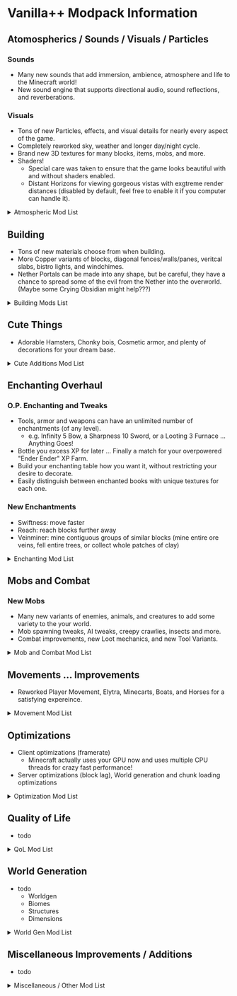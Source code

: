 # Vanilla++ Modpack Information

## Atomospherics / Sounds / Visuals / Particles

### Sounds

- Many new sounds that add immersion, ambience, atmosphere and life to the Minecraft world!
- New sound engine that supports directional audio, sound reflections, and reverberations.

### Visuals

- Tons of new Particles, effects, and visual details for nearly every aspect of the game.
- Completely reworked sky, weather and longer day/night cycle.
- Brand new 3D textures for many blocks, items, mobs, and more.
- Shaders!
  - Special care was taken to ensure that the game looks beautiful with and without shaders enabled.
  - Distant Horizons for viewing gorgeous vistas with exgtreme render distances (disabled by default, feel free to enable it if you computer can handle it).

<details>
  <summary>Atmospheric Mod List</summary>

- Blocks / Items
  - Better Beds
  - Continuity (Connected Textures)
  - Edibles
  - Model Gap Fix
  - Nether Portal Spread
  - Passive Shield
  - Toggleable Item Frames
  - 3D Ladders (ResourcePack)
  - 3D Variated Bookshelves (ResourcePack)
  - Better Lanterns (ResourcePack)
  - Remodeled Doors (ResourcePack)
  - Vanilla Tweaks (ResourcePack)

- Effects / Visuals
  - 3D-Skin-Layers
  - Better Biome Reblend
  - Better Third Person
  - Better paths
  - Blur+
  - Clear Despawn Reworked
  - ClearWater
  - Immersive Armor HUD
  - Sodium Shadowy Path Blocks
  - Sodium Dynamic Lights
  - TrimsEffects
  - Visual Workbench
  - VisualOverhaul

- World
  - Ecologics
  - Snow! Real Magic!
  - Fancy Crops (ResourcePack)
  - Os' Colorful Grasses (ResourcePack)
  - Simple Grass Flowers (ResourcePack)

- Animations
  - Better Animations Collection
  - Do A Flip
  - Do a Barrel Roll
  - Chunks Fade In
  - ChatAnimation
  - Eating Animation
  - Floating Items Enchanting Table 1.21.x
  - Flow
  - Highlighter
  - Immersive Hotbar
  - ImmersiveUI
  - NotEnoughAnimations
  - Player Animator
  - SmoothGui
  - Eyeless Fresh Moves (ResourcePack)
  - Fresh Animations (ResourcePack)

- Interractions
  - Player Locator Plus
  - Quick Right-Click
  - Sit
  - SleepWarp (Updated)
  - Softer Hay Bales
  - Pickup Notifications
  - Underlay
  - Village Spawn Point
  - Villager Names
  - You're in Grave Danger
  - Authentic Shadows (ResourcePack)
  - Darkmode Colorful Containers (ResourcePack)
  - Stay True (Optional ResourcePack)

- Particles
  - Combat Effects
  - Falling Leaves
  - FancyBlockParticles
  - Make Bubbles Pop
  - Particle Effects
  - Particular
  - Pet Frogs and More!
  - Subtle Effects
  - Visuality

- Weather and Sky
  - Better End Sky
  - Nicer Skies
  - Better Clouds
  - Particle Rain
  - Immersive Thunder
  - BetterDays
  - Cubic Sun and Moon (ResourcePack)
  - Dramatic Skies (ResourcePack)

- Sounds
  - AmbientEnvironment
  - AmbientSounds
  - Audio Improvements
  - Logarithmic Volume Control
  - CoolRain
  - Dynamic Surroundings
  - Perception
  - Presence Footsteps
  - Sound Physics Remastered
  - "Sounds"

- Shaders
  - Iris (Shaders)
  - Complementary Unbound (ShaderPack)
  - Distant Horizons
  - Euphoria Patcher

</details>

## Building

- Tons of new materials choose from when building.
- More Copper variants of blocks, diagonal fences/walls/panes, veritcal slabs, bistro lights, and windchimes.
- Nether Portals can be made into any shape, but be careful, they have a chance to spread some of the evil from the Nether into the overworld. (Maybe some Crying Obsidian might help???)
<!-- pic of nether portal shape and spread -->

<details>
  <summary>Building Mods List</summary>

- Copper Hopper
- Copper Rails
- Diagonal Fences
- Diagonal Walls
- Diagonal Windows
- ElevatorMod
- Enchanted Vertical Slabs
- Nicer Portals
- Night Lights
- Trowel

</details>

## Cute Things

- Adorable Hamsters, Chonky bois, Cosmetic armor, and plenty of decorations for your dream base.
<!-- todo: pic of chonky cat -->

<details>
  <summary>Cute Additions Mod List</summary>

- Tweaks
  - Trinkets
  - Slime Buckets
  - Cosmetic Armor

- Pets
  - Adorable Hamster Pets
  - Cat_Jam
  - Friends&Foes
  - Lovely Snails
  - Critters and Companions

</details>

## Enchanting Overhaul

### O.P. Enchanting and Tweaks

- Tools, armor and weapons can have an unlimited number of enchantments (of any level).
  - e.g. Infinity 5 Bow, a Sharpness 10 Sword, or a Looting 3 Furnace ... Anything Goes!
- Bottle you excess XP for later ... Finally a match for your overpowered "Ender Ender" XP Farm.
- Build your enchanting table how you want it, without restricting your desire to decorate.
- Easily distinguish between enchanted books with unique textures for each one.

### New Enchantments

- Swiftness: move faster
- Reach: reach blocks further away
- Veinminer: mine contiguous groups of similar blocks (mine entire ore veins, fell entire trees, or collect whole patches of clay)

<details>
  <summary>Enchanting Mod List</summary>

- Limitless Enchantment Levels
  - Elchantment Level Fix
  - Enchanter Fix
  - Expanded Bow Enchanting
  - BeyondEnchant
  - No Enchantment Cap Level
  - Universal Enchants

- Added Enchantments
  - Swiftness Enchantment
  - Reach Enchantment
  - Veinminer Enchantment

- Enchanting Tweaks
  - Easy Anvils
  - Easy Magic
  - EnchantmentDescriptions
  - Enchantment Level Cap Indicator
  - Bottle Your Xp
  - Underwater Enchanting
  - No Enchant Block
  - Sticky Enchanting Lapis
  - Bibliophelia (ResourcePack)
  - Enchant Icons (ResourcePack)

</details>

## Mobs and Combat

### New Mobs

- Many new variants of enemies, animals, and creatures to add some variety to the your world.
- Mob spawning tweaks, AI tweaks, creepy crawlies, insects and more.
- Combat improvements, new Loot mechanics, and new Tool Variants.

<details>
  <summary>Mob and Combat Mod List</summary>

- Mobs
  - Creeper Overhaul
  - Mooshroom Tweaks
  - More Mob Variants
  - No Hostiles Around Campfire
  - Nyf's Spiders
  - Superflat World No Slimes
  - Skeleton AI Fix
  - Random Sheep Colours
  - True Ending: Ender Dragon Overhaul
  - Variants&Ventures
  - Zombie Villagers From Spawner
  - Friends&Foes

- Combat / PVP
  - Emerald Tools
  - MmmMmmMmmMmm
  - Name Pain
  - SwingThrough
  - Sword Blocking Mechanics
  - Cardiac
  - Emerald Tools

- Loot
  - Lootr
  - Just Mob Heads
  - Just Player Heads

</details>

## Movements ... Improvements

- Reworked Player Movement, Elytra, Minecarts, Boats, and Horses for a satisfying expereince.

<details>
  <summary>Movement Mod List</summary>

- Air Hop
- Block Runner
- Combat Roll
- Cool Elytra
- Easy Elytra Takeoff
- Horseman
- Minecart Backport

</details>

## Optimizations

- Client optimizations (framerate)
  - Minecraft actually uses your GPU now and uses multiple CPU threads for crazy fast performance!
- Server optimizations (block lag), World generation and chunk loading optimizations

<details>
  <summary>Optimization Mod List</summary>

- Client Optimizations
  - BadOptimizations
  - Better Statistics Screen
  - Enhanced Block Entities
  - EntityCulling
  - GPU Tape
  - ImmediatelyFast
  - ModernFix
  - More Culling
  - Sodium
  - Sodium Extra
  - Sodium Leaf Culling
  - Sodium Options API
  - Remove Reloading Screen

- Server Optimizations
  - Clumps
  - Chunksending Mod
  - Common Network
  - Connectivity Mod
  - Get It Together, Drops!
  - Indium
  - Let Me Despawn
  - Lithium
  - ScalableLux
  - Smooth chunk save Mod
  - Spark
  - Observable
  - ThreadTweak
  - Very Many Players

- World Generation Optimizations
  - Better chunk loading mod
  - Chunky
  - ChunkyBorder
  - Concurrent Chunk Management Engine
  - Noisium

</details>

## Quality of Life

- todo

<details>
  <summary>QoL Mod List</summary>

- Client / Player Tweaks
  - Double Doors
  - Client Tweaks
  - Carry On
  - Cammies Minecart Tweaks
  - BeaconSaturation
  - BoatView360
  - Faster Crouching
  - Glass Breaker
  - Hand Over Your Items
  - Jump Over Fences
  - Twerk4Fabric

- Recipes
  - Craftable Nametag
  - Furnace Recycle
  - Rotten Flesh Leather
  - Wool Tweaks

- Utilities
  - Auth Me
  - AutoModpack bootstrap
  - BetterCompatibilityChecker
  - Journeymap
  - Pro Placer
  - Litematica
  - Simple Voice Chat
  - Veinminer
  - WITS
  - OrthoCamera

- Blocks / Items / Mobs
  - Cycle Paintings
  - Better Spawner Control
  - Chorus Fruit Drops Nearby
  - Horse Expert
  - Improved Signs
  - Lava Clear View
  - Keep My Soil Tilled
  - Leaves Be Gone
  - Player Plates
  - Respawning Shulkers
  - Phantom Tweaks
  - Scaffolding Drops Nearby
  - Scribble
  - Spawner Control
  - Zombie Proof Doors

- UI
  - AppleSkin
  - BetterF3
  - Chat Heads
  - Cherished Worlds
  - Clean Tooltips
  - Controlling
  - Cubes Without Borders
  - Ding
  - Dynamic FPS
  - Extreme Sound Muffler
  - FastQuit
  - Freecam
  - GUI Clock
  - GUI Compass
  - Jade
  - Mindful Darkness
  - Notes
  - TipTheScales
  - Tips
  - What Are They Up To
  - Where Did I Die?

- Inventory
  - Advanced Shulkerboxes
  - Crafting Tweaks
  - EMI
  - EMI++
  - Elytra Slot
  - Hotbar Swapper
  - Inventory Essentials
  - Inventory Mending
  - Inventory Sorter
  - Mouse Tweaks
  - Polymorph
  - Shulker Box Tooltip
  - Stack Refill

</details>

## World Generation

- todo
  - Worldgen
  - Biomes
  - Structures
  - Dimensions

<details>
  <summary>World Gen Mod List</summary>

- World Generation
  - Climate Rivers
  - Flat Bedrock
  - Geophilic
  - Terralith
  - Nature's Spirit
  - Tectonic
  - This Rocks!
  - William Wythers' Overhauled Overworld
  - YUNG's Better Caves
  - YUNG's Cave Biomes

- Dimensions
  - Deeper and Darker
  - Incendium
  - Nullscape

- Structures
  - Better End Cities (Vanilla)
  - Dungeons and Taverns
  - Explorations
  - Formations
  - Formations Nether
  - Formations Overworld
  - Improved Village Placement
  - Ribbits
  - Structory
  - Structory: Towers
  - YUNG's Better Desert Temples
  - YUNG's Better Dungeons
  - YUNG's Better End Island
  - YUNG's Better Jungle Temples
  - YUNG's Better Mineshafts
  - YUNG's Better Nether Fortresses
  - YUNG's Better Ocean Monuments
  - YUNG's Better Witch Huts
  - YUNG's Bridges
  - YUNG's Extras

- Exploration
  - Explorer's Compass
  - Explorify
  - Fishing Frontier
  - Nature's Compass
  - Netherite Compass
  - Repurposed Structures
  - Repurposed Structures - Friends & Foes Compat
  - Structure Credits
  - Universal Ores

</details>

## Miscellaneous Improvements / Additions

- todo

<details>
  <summary>Miscellaneous / Other Mod List</summary>

- Amendments
- Backpacked
- Backpacked: World Of Color
- Better Advancements
- Bedrockoid
- Brick Furnace
- Charm
- Chimes
- Clutter
- Comforts
- Enchanting Vanilla
- Fabrication
- Glassential-renewed
- Iron Chests
- Items Displayed
- Just Hammers
- Measurements
- More Useful Copper
- Supplementaries
- UsefulSlime
- Regenerative Sleep
- Completionist's Index

</details>
